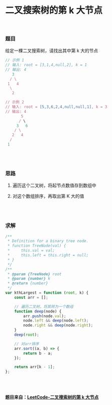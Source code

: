 # 二叉搜索树的第 k 大节点

</br>

### 题目

给定一棵二叉搜索树，请找出其中第 k 大的节点

```javascript
// 示例 1
// 输入: root = [3,1,4,null,2], k = 1
// 输出: 4
   3
  / \
 1   4
  \
   2

// 示例 2
// 输入: root = [5,3,6,2,4,null,null,1], k = 3
// 输出: 4
       5
      / \
     3   6
    / \
   2   4
  /
 1
```

</br>
</br>

### 思路

1. 遍历这个二叉树，将起节点数值存到数组中

2. 对这个数组排序，再取出第 K 大的值

</br>
</br>

### 求解

```javascript
/**
 * Definition for a binary tree node.
 * function TreeNode(val) {
 *     this.val = val;
 *     this.left = this.right = null;
 * }
 */
/**
 * @param {TreeNode} root
 * @param {number} k
 * @return {number}
 */
var kthLargest = function (root, k) {
    const arr = [];

    // 遍历二叉树，将其转为一个数组
    function deep(node) {
        arr.push(node.val);
        node.left && deep(node.left);
        node.right && deep(node.right);
    }
    deep(root);

    // 对arr排序
    arr.sort((a, b) => {
        return b - a;
    });

    return arr[k - 1];
};
```

</br>
</br>

**题目来自：[LeetCode-二叉搜索树的第 k 大节点](https://leetcode-cn.com/problems/er-cha-sou-suo-shu-de-di-kda-jie-dian-lcof/)**
